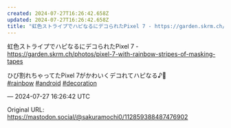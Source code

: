 ```yaml
---
created: 2024-07-27T16:26:42.658Z
updated: 2024-07-27T16:26:42.658Z
title: "虹色ストライプでハピなるにデコられたPixel 7 - https://garden.skrm.ch/photos/pixel-7-with-rainbow-s[...]"
---
```


<p>虹色ストライプでハピなるにデコられたPixel 7 - <a href="https://garden.skrm.ch/photos/pixel-7-with-rainbow-stripes-of-masking-tapes" target="_blank" rel="nofollow noopener noreferrer" translate="no"><span class="invisible">https://</span><span class="ellipsis">garden.skrm.ch/photos/pixel-7-</span><span class="invisible">with-rainbow-stripes-of-masking-tapes</span></a></p><p>ひび割れちゃってたPixel 7がかわいくデコれてハピなる♪🌈<br /><a href="https://mastodon.social/tags/rainbow" class="mention hashtag" rel="tag">#<span>rainbow</span></a> <a href="https://mastodon.social/tags/android" class="mention hashtag" rel="tag">#<span>android</span></a> <a href="https://mastodon.social/tags/decoration" class="mention hashtag" rel="tag">#<span>decoration</span></a></p>

&mdash; 2024-07-27 16:26:42 UTC

Original URL: https://mastodon.social/@sakuramochi0/112859388487476902
